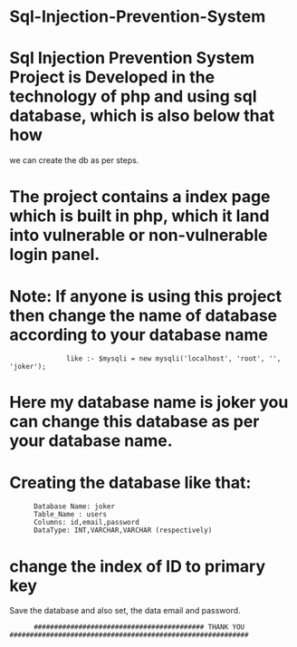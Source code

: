 # Sql-Injection-Prevention-System

# Sql Injection Prevention System Project is Developed in the technology of php and using sql database, which is also below that how 
  we can create the db as per steps. 
  
# The project contains a index page which is built in php, which it land into vulnerable or non-vulnerable login panel.
 
# Note: If anyone is using this project then change the name of database according to your database name

                  like :- $mysqli = new mysqli('localhost', 'root', '', 'joker');
                  
#  Here my database name is joker you can change this database as per your database name.
#  Creating the database like that: 
          Database Name: joker
          Table_Name : users
          Columns: id,email,password
          DataType: INT,VARCHAR,VARCHAR (respectively)
          
# change the index of ID to primary key

Save the database and also set, the data email and password.



          ########################################## THANK YOU ###########################################################
          
